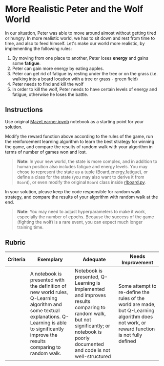 # More Realistic Peter and the Wolf World

In our situation, Peter was able to move around almost without getting tired or hungry. In more realistic world, we has to sit down and rest from time to time, and also to feed himself. Let's make our world more realistic, by implementing the following rules:

1. By moving from one place to another, Peter loses **energy** and gains some **fatigue**.
2. Peter can gain more energy by eating apples.
3. Peter can get rid of fatigue by resting under the tree or on the grass (i.e. walking into a board location with a tree or grass - green field)
4. Peter needs to find and kill the wolf
5. In order to kill the wolf, Peter needs to have certain levels of energy and fatigue, otherwise he loses the battle.
## Instructions

Use original [MazeLearner.ipynb](MazeLearner.ipynb) notebook as a starting point for your solution.

Modify the reward function above according to the rules of the game, run the reinforcement learning algorithm to learn the best strategy for winning the game, and compare the results of random walk with your algorithm in terms of number of games won and lost.

> **Note**: In your new world, the state is more complex, and in addition to human position also includes fatigue and energy levels. You may chose to represent the state as a tuple (Board,energy,fatigue), or define a class for the state (you may also want to derive it from `Board`), or even modify the original `Board` class inside [rlboard.py](rlboard.py).

In your solution, please keep the code responsible for random walk strategy, and compare the results of your algorithm with random walk at the end.

> **Note**: You may need to adjust hyperparameters to make it work, especially the number of epochs. Because the success of the game (fighting the wolf) is a rare event, you can expect much longer training time.
## Rubric

| Criteria | Exemplary | Adequate | Needs Improvement |
| -------- | --------- | -------- | ----------------- |
|          | A notebook is presented with the definition of new world rules, Q-Learning algorithm and some textual explanations. Q-Learning is able to significantly improve the results comparing to random walk. | Notebook is presented, Q-Learning is implemented and improves results comparing to random walk, but not significantly; or notebook is poorly documented and code is not well-structured | Some attempt to re-define the rules of the world are made, but Q-Learning algorithm does not work, or reward function is not fully defined |
